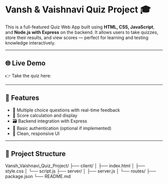 # Vansh & Vaishnavi Quiz Project 🎓

This is a full-featured Quiz Web App built using **HTML, CSS, JavaScript**, and **Node.js with Express** on the backend. It allows users to take quizzes, store their results, and view scores — perfect for learning and testing knowledge interactively.

---

## 🌐 Live Demo

👉 Take the quiz here:

---

## 🚀 Features

- 🎯 Multiple choice questions with real-time feedback
- 🧠 Score calculation and display
- 🗃️ Backend integration with Express
- 🔐 Basic authentication (optional if implemented)
- 🧾 Clean, responsive UI

---

## 📁 Project Structure
Vansh_Vaishnavi_Quiz_Project/
├── client/
│ ├── index.html
│ ├── style.css
│ └── script.js
├── server/
│ ├── server.js
│ └── routes/
├── package.json
└── README.md

